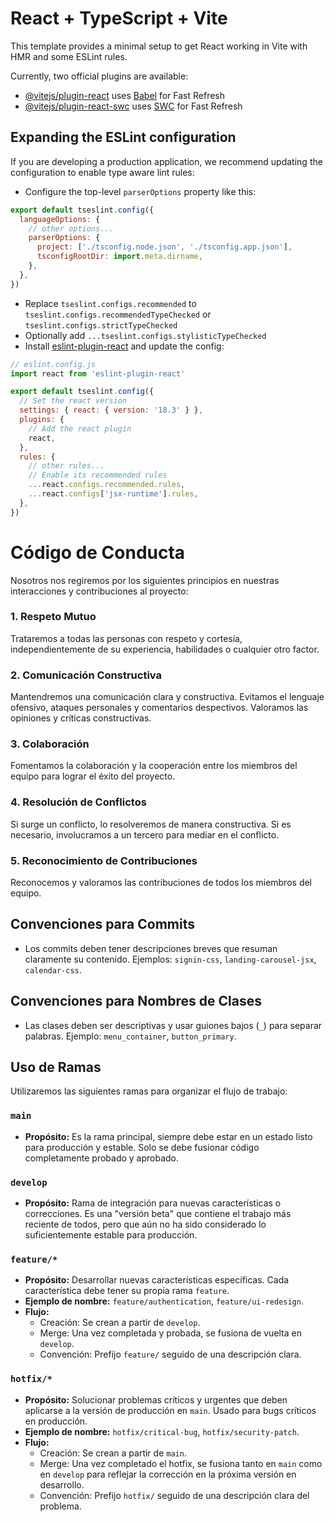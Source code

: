 # React + TypeScript + Vite

This template provides a minimal setup to get React working in Vite with HMR and some ESLint rules.

Currently, two official plugins are available:

- [@vitejs/plugin-react](https://github.com/vitejs/vite-plugin-react/blob/main/packages/plugin-react/README.md) uses [Babel](https://babeljs.io/) for Fast Refresh
- [@vitejs/plugin-react-swc](https://github.com/vitejs/vite-plugin-react-swc) uses [SWC](https://swc.rs/) for Fast Refresh

## Expanding the ESLint configuration

If you are developing a production application, we recommend updating the configuration to enable type aware lint rules:

- Configure the top-level `parserOptions` property like this:

```js
export default tseslint.config({
  languageOptions: {
    // other options...
    parserOptions: {
      project: ['./tsconfig.node.json', './tsconfig.app.json'],
      tsconfigRootDir: import.meta.dirname,
    },
  },
})
```

- Replace `tseslint.configs.recommended` to `tseslint.configs.recommendedTypeChecked` or `tseslint.configs.strictTypeChecked`
- Optionally add `...tseslint.configs.stylisticTypeChecked`
- Install [eslint-plugin-react](https://github.com/jsx-eslint/eslint-plugin-react) and update the config:

```js
// eslint.config.js
import react from 'eslint-plugin-react'

export default tseslint.config({
  // Set the react version
  settings: { react: { version: '18.3' } },
  plugins: {
    // Add the react plugin
    react,
  },
  rules: {
    // other rules...
    // Enable its recommended rules
    ...react.configs.recommended.rules,
    ...react.configs['jsx-runtime'].rules,
  },
})
```
# Código de Conducta

Nosotros nos regiremos por los siguientes principios en nuestras interacciones y contribuciones al proyecto:

### 1. Respeto Mutuo
Trataremos a todas las personas con respeto y cortesía, independientemente de su experiencia, habilidades o cualquier otro factor.

### 2. Comunicación Constructiva
Mantendremos una comunicación clara y constructiva. Evitamos el lenguaje ofensivo, ataques personales y comentarios despectivos. Valoramos las opiniones y críticas constructivas.

### 3. Colaboración
Fomentamos la colaboración y la cooperación entre los miembros del equipo para lograr el éxito del proyecto.

### 4. Resolución de Conflictos
Si surge un conflicto, lo resolveremos de manera constructiva. Si es necesario, involucramos a un tercero para mediar en el conflicto.

### 5. Reconocimiento de Contribuciones
Reconocemos y valoramos las contribuciones de todos los miembros del equipo.

## Convenciones para Commits
- Los commits deben tener descripciones breves que resuman claramente su contenido. Ejemplos: `signin-css`, `landing-carousel-jsx`, `calendar-css`.

## Convenciones para Nombres de Clases
- Las clases deben ser descriptivas y usar guiones bajos (`_`) para separar palabras. Ejemplo: `menu_container`, `button_primary`.

## Uso de Ramas
Utilizaremos las siguientes ramas para organizar el flujo de trabajo:

### `main`
- **Propósito:** Es la rama principal, siempre debe estar en un estado listo para producción y estable. Solo se debe fusionar código completamente probado y aprobado.
  
### `develop`
- **Propósito:** Rama de integración para nuevas características o correcciones. Es una "versión beta" que contiene el trabajo más reciente de todos, pero que aún no ha sido considerado lo suficientemente estable para producción.

### `feature/*`
- **Propósito:** Desarrollar nuevas características específicas. Cada característica debe tener su propia rama `feature`.
- **Ejemplo de nombre:** `feature/authentication`, `feature/ui-redesign`.
- **Flujo:**
  - Creación: Se crean a partir de `develop`.
  - Merge: Una vez completada y probada, se fusiona de vuelta en `develop`.
  - Convención: Prefijo `feature/` seguido de una descripción clara.

### `hotfix/*`
- **Propósito:** Solucionar problemas críticos y urgentes que deben aplicarse a la versión de producción en `main`. Usado para bugs críticos en producción.
- **Ejemplo de nombre:** `hotfix/critical-bug`, `hotfix/security-patch`.
- **Flujo:**
  - Creación: Se crean a partir de `main`.
  - Merge: Una vez completado el hotfix, se fusiona tanto en `main` como en `develop` para reflejar la corrección en la próxima versión en desarrollo.
  - Convención: Prefijo `hotfix/` seguido de una descripción clara del problema.
